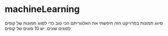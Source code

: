 # machineLearning
סיווג תמונות 
בפרוייקט הזה חיפשתי את האלגוריתם הכי טוב כדי לסווג תמונות של קופים לסוגים שונים.
יש 10 סוגים של קופים
